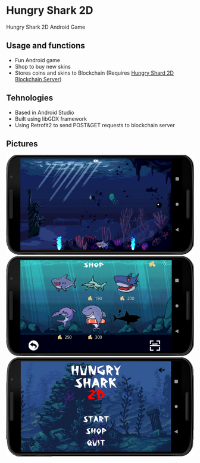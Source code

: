 # Hungry Shark 2D
Hungry Shark 2D Android Game

## Usage and functions
* Fun Android game
* Shop to buy new skins
* Stores coins and skins to Blockchain (Requires [Hungry Shard 2D Blockchain Server](https://github.com/TomazMazej/hungry_shark_blockchain_server))

## Tehnologies
* Based in Android Studio
* Built using libGDX framework
* Using Retrofit2 to send POST&GET requests to blockchain server

## Pictures
![Image1](/pictures/gameplay.png)
![Image2](/pictures/shopscreen.png)
![Image3](/pictures/mainmenu.png)

